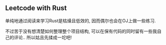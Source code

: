 ## Leetcode with Rust

单纯地通过阅读来学习Rust是枯燥且低效的, 因而偶尔也会在OJ上做一些练习.

不过苦于没有想清楚如何整理整个项目结构, 可以在保有代码的同时留有一些我自己的评论.. 所以姑且先揉成一坨吧!

